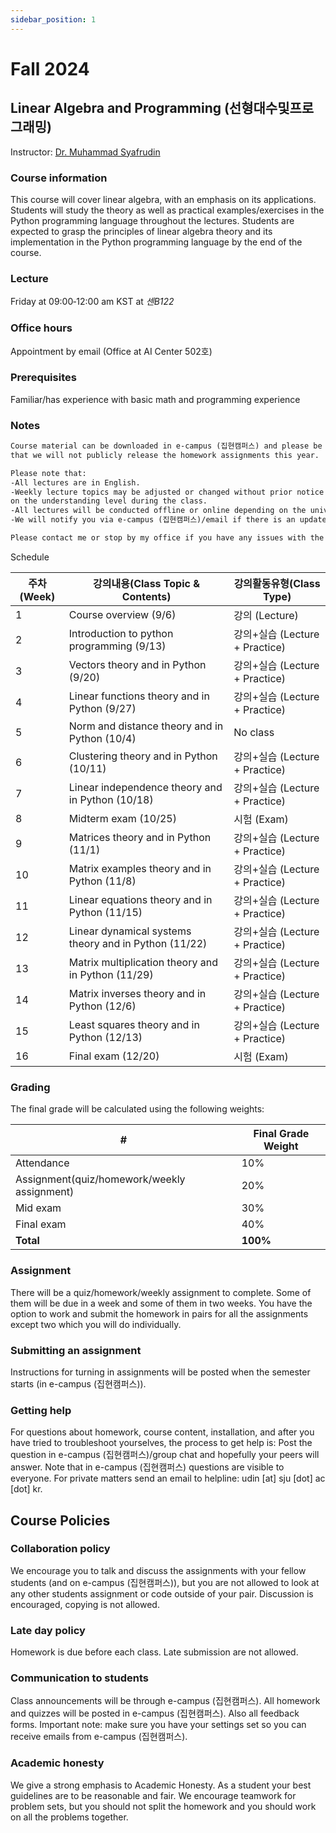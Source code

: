 ```yaml
---
sidebar_position: 1
---
```


# Fall 2024

## Linear Algebra and Programming (선형대수및프로그래밍)

Instructor: [Dr. Muhammad Syafrudin](https://muhammadsyafrudin.com/)

### Course information

This course will cover linear algebra, with an emphasis on its applications. Students will study the theory as well as practical examples/exercises in the Python programming language throughout the lectures. Students are expected to grasp the principles of linear algebra theory and its implementation in the Python programming language by the end of the course.

### Lecture

Friday at 09:00‐12:00 am KST at *센B122*

### Office hours

Appointment by email (Office at AI Center 502호)

### Prerequisites

Familiar/has experience with basic math and programming experience

### Notes

```markdown
Course material can be downloaded in e-campus (집현캠퍼스) and please be aware, 
that we will not publicly release the homework assignments this year.

Please note that:
-All lectures are in English.
-Weekly lecture topics may be adjusted or changed without prior notice depending 
on the understanding level during the class.
-All lectures will be conducted offline or online depending on the university regulations.
-We will notify you via e-campus (집현캠퍼스)/email if there is an update from the university regarding the class.

Please contact me or stop by my office if you have any issues with the course.

```


Schedule

| 주차(Week)| 강의내용(Class Topic & Contents)| 강의활동유형(Class Type)|
| ------------- | ------------- | ------------- |
| 1 |Course overview (9/6) | 강의 (Lecture)|
| 2 |Introduction to python programming (9/13) |강의+실습 (Lecture + Practice)|
| 3 |Vectors theory and in Python (9/20) |  강의+실습 (Lecture + Practice)|
| 4 |Linear functions theory and in Python (9/27) |  강의+실습 (Lecture + Practice)|
| 5 |Norm and distance theory and in Python (10/4) | No class|
| 6 |Clustering theory and in Python (10/11) | 강의+실습 (Lecture + Practice)|
| 7 |Linear independence theory and in Python (10/18) |  강의+실습 (Lecture + Practice)|
| 8 |Midterm exam (10/25) | 시험 (Exam)|
| 9 |Matrices theory and in Python (11/1) |  강의+실습 (Lecture + Practice)|
| 10  |Matrix examples theory and in Python (11/8) |  강의+실습 (Lecture + Practice)|
| 11  |Linear equations theory and in Python (11/15) |  강의+실습 (Lecture + Practice)|
| 12  |Linear dynamical systems theory and in Python (11/22) | 강의+실습 (Lecture + Practice)|
| 13  |Matrix multiplication theory and in Python (11/29) |  강의+실습 (Lecture + Practice)|
| 14  |Matrix inverses theory and in Python (12/6) |  강의+실습 (Lecture + Practice)|
| 15  |Least squares theory and in Python (12/13) |  강의+실습 (Lecture + Practice)|
| 16  |Final exam (12/20) | 시험 (Exam) |


### Grading

The final grade will be calculated using the following weights:

| # | Final Grade Weight |
| ------------- | ------------- |
| Attendance | 10% |
| Assignment(quiz/homework/weekly assignment) | 20% |
| Mid exam | 30% |
| Final exam | 40% |
| **Total** | **100%** |

### Assignment

There will be a quiz/homework/weekly assignment to complete. Some of them will be due in a week and some of them in two weeks. You have the option to work and submit the homework in pairs for all the assignments except two which you will do individually.

### Submitting an assignment

Instructions for turning in assignments will be posted when the semester starts (in e-campus (집현캠퍼스)).

### Getting help

For questions about homework, course content, installation, and after you have tried to troubleshoot yourselves, the process to get help is:
Post the question in e-campus (집현캠퍼스)/group chat and hopefully your peers will answer. Note that in e-campus (집현캠퍼스) questions are visible to everyone.
For private matters send an email to helpline: udin [at] sju [dot] ac [dot] kr.
## Course Policies

### Collaboration policy

We encourage you to talk and discuss the assignments with your fellow students (and on e-campus (집현캠퍼스)), but you are not allowed to look at any other students assignment or code outside of your pair. Discussion is encouraged, copying is not allowed.

### Late day policy

Homework is due before each class. Late submission are not allowed.

### Communication to students

Class announcements will be through e-campus (집현캠퍼스). All homework and quizzes will be posted in e-campus (집현캠퍼스). Also all feedback forms. Important note: make sure you have your settings set so you can receive emails from e-campus (집현캠퍼스).

### Academic honesty

We give a strong emphasis to Academic Honesty. As a student your best guidelines are to be reasonable and fair. We encourage teamwork for problem sets, but you should not split the homework and you should work on all the problems together.